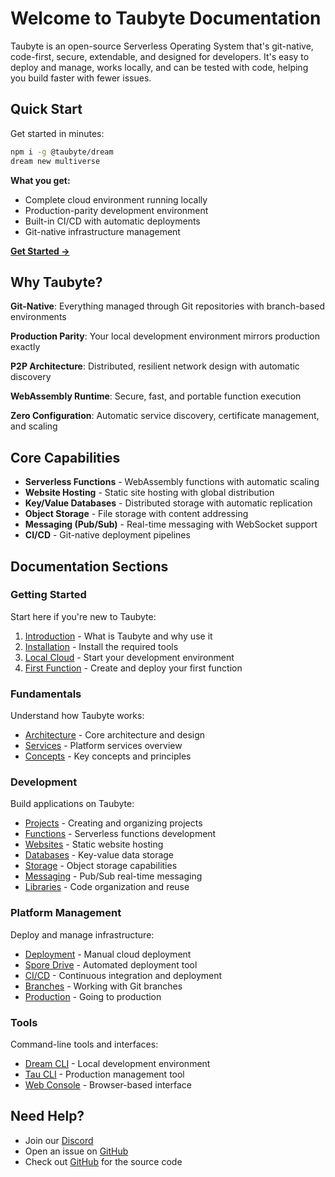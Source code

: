 # Welcome to Taubyte Documentation

<!-- Source: https://tau.how/ -->

Taubyte is an open-source Serverless Operating System that's git-native, code-first, secure, extendable, and designed for developers. It's easy to deploy and manage, works locally, and can be tested with code, helping you build faster with fewer issues.

## Quick Start

Get started in minutes:

```bash
npm i -g @taubyte/dream
dream new multiverse
```

**What you get:**

- Complete cloud environment running locally
- Production-parity development environment
- Built-in CI/CD with automatic deployments
- Git-native infrastructure management

[**Get Started →**](getting-started/introduction.md)

## Why Taubyte?

**Git-Native**: Everything managed through Git repositories with branch-based environments

**Production Parity**: Your local development environment mirrors production exactly

**P2P Architecture**: Distributed, resilient network design with automatic discovery

**WebAssembly Runtime**: Secure, fast, and portable function execution

**Zero Configuration**: Automatic service discovery, certificate management, and scaling

## Core Capabilities

- **Serverless Functions** - WebAssembly functions with automatic scaling
- **Website Hosting** - Static site hosting with global distribution
- **Key/Value Databases** - Distributed storage with automatic replication
- **Object Storage** - File storage with content addressing
- **Messaging (Pub/Sub)** - Real-time messaging with WebSocket support
- **CI/CD** - Git-native deployment pipelines

## Documentation Sections

### Getting Started

Start here if you're new to Taubyte:

1. [Introduction](getting-started/introduction.md) - What is Taubyte and why use it
2. [Installation](getting-started/installation.md) - Install the required tools
3. [Local Cloud](getting-started/local-cloud.md) - Start your development environment
4. [First Function](getting-started/first-function.md) - Create and deploy your first function

### Fundamentals

Understand how Taubyte works:

- [Architecture](fundamentals/architecture.md) - Core architecture and design
- [Services](fundamentals/services.md) - Platform services overview
- [Concepts](fundamentals/concepts.md) - Key concepts and principles

### Development

Build applications on Taubyte:

- [Projects](development/projects.md) - Creating and organizing projects
- [Functions](development/functions.md) - Serverless functions development
- [Websites](development/websites.md) - Static website hosting
- [Databases](development/databases.md) - Key-value data storage
- [Storage](development/storage.md) - Object storage capabilities
- [Messaging](development/messaging.md) - Pub/Sub real-time messaging
- [Libraries](development/libraries.md) - Code organization and reuse

### Platform Management

Deploy and manage infrastructure:

- [Deployment](platform/deployment.md) - Manual cloud deployment
- [Spore Drive](platform/spore-drive.md) - Automated deployment tool
- [CI/CD](platform/ci-cd.md) - Continuous integration and deployment
- [Branches](platform/branches.md) - Working with Git branches
- [Production](platform/production.md) - Going to production

### Tools

Command-line tools and interfaces:

- [Dream CLI](tools/dream.md) - Local development environment
- [Tau CLI](tools/tau-cli.md) - Production management tool
- [Web Console](tools/web-console.md) - Browser-based interface

## Need Help?

- Join our [Discord](https://discord.gg/KbN3KN7kpQ)
- Open an issue on [GitHub](https://github.com/taubyte/tau/issues)
- Check out [GitHub](https://github.com/taubyte/tau) for the source code
